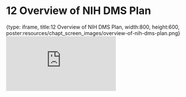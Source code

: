 # 12 Overview of NIH DMS Plan
 
{type: iframe, title:12 Overview of NIH DMS Plan, width:800, height:600, poster:resources/chapt_screen_images/overview-of-nih-dms-plan.png}
![](http://hutchdatascience.org/Data_Management_and_Sharing/no_toc/overview-of-nih-dms-plan.html)
 

 

